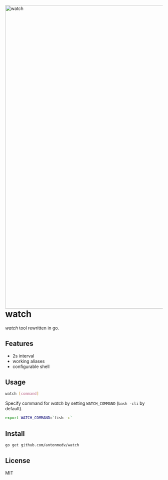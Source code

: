 <img src="https://user-images.githubusercontent.com/141232/54884127-c564e080-4e9f-11e9-9116-3f7b72607beb.gif" width="967" align="right" alt="watch">

# watch 

_watch_ tool rewritten in go.

## Features

* 2s interval
* working aliases
* configurable shell

## Usage

```bash
watch [command]
```

Specify command for _watch_ by setting `WATCH_COMMAND` (`bash -cli` by default).

```bash
export WATCH_COMMAND=`fish -c`
```

## Install

```bash
go get github.com/antonmedv/watch
```

## License

MIT
